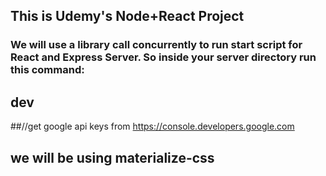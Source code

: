 ## This is Udemy's Node+React Project
### We will use a library call concurrently to run start script for React and Express Server.  So inside your server directory run this command:
## dev  

##//get google api keys from https://console.developers.google.com

## we will be using materialize-css